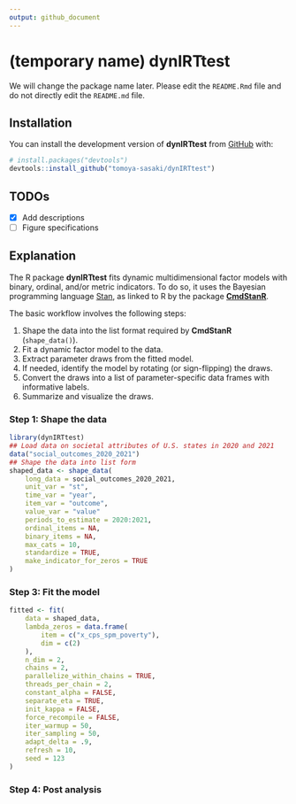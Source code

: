 ```yaml
---
output: github_document
---
```


<!-- README.md is generated from README.Rmd. Please edit that file -->



# (temporary name) dynIRTtest

<!-- badges: start -->
<!-- badges: end -->

We will change the package name later. 
Please edit the `README.Rmd` file and do not directly edit the `README.md` file.

## Installation

You can install the development version of **dynIRTtest** from [GitHub](https://github.com/) with:

``` r
# install.packages("devtools")
devtools::install_github("tomoya-sasaki/dynIRTtest")
```

## TODOs

- [x] Add descriptions
- [ ] Figure specifications

## Explanation

The R package **dynIRTtest** fits dynamic multidimensional factor models with
binary, ordinal, and/or metric indicators. To do so, it uses the Bayesian
programming language [Stan](https://mc-stan.org), as linked to R by the package
[**CmdStanR**](https://mc-stan.org/cmdstanr/).

The basic workflow involves the following steps:
  1. Shape the data into the list format required by **CmdStanR**
     (`shape_data()`).
  2. Fit a dynamic factor model to the data.
  3. Extract parameter draws from the fitted model.
  4. If needed, identify the model by rotating (or sign-flipping) the draws.
  5. Convert the draws into a list of parameter-specific data frames with
     informative labels.
  6. Summarize and visualize the draws.

### Step 1: Shape the data


```r
library(dynIRTtest)
## Load data on societal attributes of U.S. states in 2020 and 2021
data("social_outcomes_2020_2021")
## Shape the data into list form
shaped_data <- shape_data(
    long_data = social_outcomes_2020_2021,
    unit_var = "st",
    time_var = "year",
    item_var = "outcome",
    value_var = "value"
    periods_to_estimate = 2020:2021,
    ordinal_items = NA,
    binary_items = NA,
    max_cats = 10,
    standardize = TRUE,
    make_indicator_for_zeros = TRUE
)
```

### Step 3: Fit the model


```r
fitted <- fit(
    data = shaped_data,
    lambda_zeros = data.frame(
        item = c("x_cps_spm_poverty"),
        dim = c(2)
    ),
    n_dim = 2,
    chains = 2,
    parallelize_within_chains = TRUE,
    threads_per_chain = 2,
    constant_alpha = FALSE,
    separate_eta = TRUE,
    init_kappa = FALSE,
    force_recompile = FALSE,
    iter_warmup = 50,
    iter_sampling = 50,
    adapt_delta = .9,
    refresh = 10,
    seed = 123
)
```

### Step 4: Post analysis




